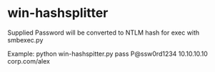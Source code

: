# win-hashsplitter
Supplied Password will be converted to NTLM hash for exec with smbexec.py

Example: python win-hashspitter.py pass P@ssw0rd1234 10.10.10.10 corp.com/alex
